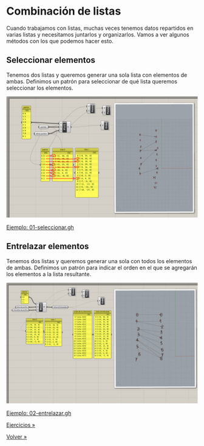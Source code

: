# Combinación de listas

Cuando trabajamos con listas, muchas veces tenemos datos repartidos en varias
listas y necesitamos juntarlos y organizarlos. Vamos a ver algunos métodos
con los que podemos hacer esto.

## Seleccionar elementos

Tenemos dos listas y queremos generar una sola lista con elementos de ambas.
Definimos un patrón para seleccionar de qué lista queremos seleccionar
los elementos.

![Seleccionar elementos](./figuras/01-seleccionar.png)

[Ejemplo: 01-seleccionar.gh](./01-seleccionar.gh)

## Entrelazar elementos

Tenemos dos listas y queremos generar una sola con todos los elementos de ambas.
Definimos un patrón para indicar el orden en el que se agregarán los
elementos a la lista resultante.

![Enterlazar elementos](./figuras/02-entrelazar.png)

[Ejemplo: 02-entrelazar.gh](./02-entrelazar.gh)

[Ejercicios »](./ejercicios)

[Volver »](..)
